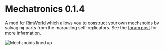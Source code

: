 # Mechatronics 0.1.4

A mod for [RimWorld](http://rimworldgame.com/) which allows you to construct your own mechanoids by salvaging parts from the marauding self-replicators. See the [forum post](http://ludeon.com/forums/index.php?topic=3957.0) for more information.

![Mechanoids lined up](https://mispy.me/image/rimworld_mechatronics.jpg)

